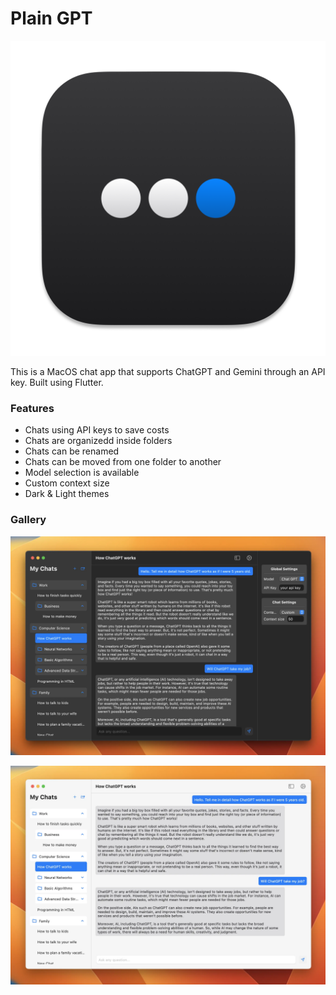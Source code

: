 # Plain GPT

![Logo](./assets/screenshots/plain_gpt_icon.png)

This is a MacOS chat app that supports ChatGPT and Gemini through an API key. Built using Flutter. 

### Features
- Chats using API keys to save costs
- Chats are organizedd inside folders
- Chats can be renamed
- Chats can be moved from one folder to another
- Model selection is available
- Custom context size
- Dark & Light themes

### Gallery

![Dark Theme](./assets/screenshots/dark_left_right_sidebar.webp)

![Light Theme](./assets/screenshots/light_left_sidebar.webp)